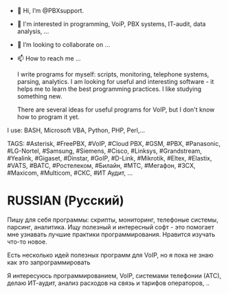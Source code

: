 - 👋 Hi, I’m @PBXsupport. 
- 👀 I'm interested in programming, VoiP, PBX systems, IT-audit, data analysis, ...
- 💞️ I’m looking to collaborate on ...
- 📫 How to reach me ...


  I write programs for myself: scripts, monitoring, telephone systems, parsing, analytics.
I am looking for useful and interesting software - it helps me to learn the best programming practices.
I like studying something new.

  There are several ideas for useful programs for VoIP, but I don't know how to program it yet.
 
I use: BASH, Microsoft VBA, Python, PHP, Perl,...

TAGS: #Asterisk, #FreePBX, #VoIP, #Cloud PBX, #GSM, #PBX, #Panasonic, #LG-Nortel, #Samsung, #Siemens, #Cisco, #Linksys, #Grandstream, #Yealink, #Gigaset, #Dinstar, #GoIP, #D-Link, #Mikrotik, #Eltex, #Elastix, #VATS, #ВАТС, #Ростелеком, #Билайн, #МТС, #Мегафон, #3CX, #Maxicom, #Multicom, #СКС, #ИТ Аудит, ...

RUSSIAN (Русский)
=================

 Пишу для себя программы: cкрипты, мониторинг, телефоные системы, парсинг, аналитика.
Ищу полезный и интересный софт - это помогает мне узнавать лучшие практики программирования. 
Нравится изучать что-то новое.

 Есть несколько идей полезных программ для VoIP, но я пока не знаю как это запрограммировать

Я интересуюсь программированием, VoIP, системами телефонии (АТС), делаю ИТ-аудит, анализ расходов на связь и тарифов операторов, ..


<!---
PBXsupport/PBXsupport is a ✨ special ✨ repository because its `README.md` (this file) appears on your GitHub profile.
You can click the Preview link to take a look at your changes.
--->
